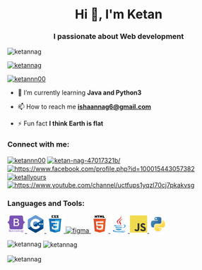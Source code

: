 <h1 align="center">Hi 👋, I'm Ketan</h1>
<h3 align="center">I passionate about Web development </h3>

<p align="left"> <img src="https://komarev.com/ghpvc/?username=ketannag&label=Profile%20views&color=0e75b6&style=flat" alt="ketannag" /> </p>

<p align="left"> <a href="https://github.com/ryo-ma/github-profile-trophy"><img src="https://github-profile-trophy.vercel.app/?username=ketannag" alt="ketannag" /></a> </p>

<p align="left"> <a href="https://twitter.com/ketannn00" target="blank"><img src="https://img.shields.io/twitter/follow/ketannn00?logo=twitter&style=for-the-badge" alt="ketannn00" /></a> </p>

- 🌱 I’m currently learning **Java and Python3**

- 📫 How to reach me **ishaannag6@gmail.com**

- ⚡ Fun fact **I think Earth is flat**

<h3 align="left">Connect with me:</h3>
<p align="left">
<a href="https://twitter.com/ketannn00" target="blank"><img align="center" src="https://raw.githubusercontent.com/rahuldkjain/github-profile-readme-generator/master/src/images/icons/Social/twitter.svg" alt="ketannn00" height="30" width="40" /></a>
<a href="https://linkedin.com/in/ketan-nag-47017321b/" target="blank"><img align="center" src="https://raw.githubusercontent.com/rahuldkjain/github-profile-readme-generator/master/src/images/icons/Social/linked-in-alt.svg" alt="ketan-nag-47017321b/" height="30" width="40" /></a>
<a href="https://fb.com/https://www.facebook.com/profile.php?id=100015443057382" target="blank"><img align="center" src="https://raw.githubusercontent.com/rahuldkjain/github-profile-readme-generator/master/src/images/icons/Social/facebook.svg" alt="https://www.facebook.com/profile.php?id=100015443057382" height="30" width="40" /></a>
<a href="https://instagram.com/ketallyours" target="blank"><img align="center" src="https://raw.githubusercontent.com/rahuldkjain/github-profile-readme-generator/master/src/images/icons/Social/instagram.svg" alt="ketallyours" height="30" width="40" /></a>
<a href="https://www.youtube.com/c/https://www.youtube.com/channel/uctfups1yqzl70cj7pkakvsg" target="blank"><img align="center" src="https://raw.githubusercontent.com/rahuldkjain/github-profile-readme-generator/master/src/images/icons/Social/youtube.svg" alt="https://www.youtube.com/channel/uctfups1yqzl70cj7pkakvsg" height="30" width="40" /></a>
</p>

<h3 align="left">Languages and Tools:</h3>
<p align="left"> <a href="https://getbootstrap.com" target="_blank" rel="noreferrer"> <img src="https://raw.githubusercontent.com/devicons/devicon/master/icons/bootstrap/bootstrap-plain-wordmark.svg" alt="bootstrap" width="40" height="40"/> </a> <a href="https://www.w3schools.com/cpp/" target="_blank" rel="noreferrer"> <img src="https://raw.githubusercontent.com/devicons/devicon/master/icons/cplusplus/cplusplus-original.svg" alt="cplusplus" width="40" height="40"/> </a> <a href="https://www.w3schools.com/css/" target="_blank" rel="noreferrer"> <img src="https://raw.githubusercontent.com/devicons/devicon/master/icons/css3/css3-original-wordmark.svg" alt="css3" width="40" height="40"/> </a> <a href="https://www.figma.com/" target="_blank" rel="noreferrer"> <img src="https://www.vectorlogo.zone/logos/figma/figma-icon.svg" alt="figma" width="40" height="40"/> </a> <a href="https://www.w3.org/html/" target="_blank" rel="noreferrer"> <img src="https://raw.githubusercontent.com/devicons/devicon/master/icons/html5/html5-original-wordmark.svg" alt="html5" width="40" height="40"/> </a> <a href="https://www.java.com" target="_blank" rel="noreferrer"> <img src="https://raw.githubusercontent.com/devicons/devicon/master/icons/java/java-original.svg" alt="java" width="40" height="40"/> </a> <a href="https://developer.mozilla.org/en-US/docs/Web/JavaScript" target="_blank" rel="noreferrer"> <img src="https://raw.githubusercontent.com/devicons/devicon/master/icons/javascript/javascript-original.svg" alt="javascript" width="40" height="40"/> </a> <a href="https://www.python.org" target="_blank" rel="noreferrer"> <img src="https://raw.githubusercontent.com/devicons/devicon/master/icons/python/python-original.svg" alt="python" width="40" height="40"/> </a> </p>

<p><img align="left" src="https://github-readme-stats.vercel.app/api/top-langs?username=ketannag&show_icons=true&locale=en&layout=compact" alt="ketannag" /></p>

<p>&nbsp;<img align="center" src="https://github-readme-stats.vercel.app/api?username=ketannag&show_icons=true&locale=en" alt="ketannag" /></p>

<p><img align="center" src="https://github-readme-streak-stats.herokuapp.com/?user=ketannag&" alt="ketannag" /></p>
